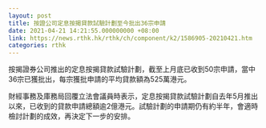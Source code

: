 ```yaml
---
layout: post
title: 按證公司定息按揭貸款試驗計劃至今批出36宗申請
date: 2021-04-21 14:21:55.000000000 +08:00
link: https://news.rthk.hk/rthk/ch/component/k2/1586905-20210421.htm
categories: rthk
---
```


按揭證券公司推出的定息按揭貸款試驗計劃，截至上月底已收到50宗申請，當中36宗已獲批出，每宗獲批申請的平均貸款額為525萬港元。

財經事務及庫務局回覆立法會議員時表示，定息按揭貸款試驗計劃自去年5月推出以來，已收到的貸款申請總額逾2億港元。試驗計劃的申請期仍有約半年，會適時檢討計劃的成效，再決定下一步的安排。
